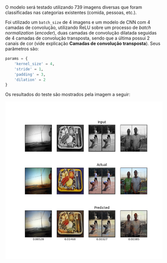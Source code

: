 O modelo será testado utilizando 739 imagens diversas que foram classificadas nas categorias existentes (comida, pessoas, etc.).

Foi utilizado um `batch_size` de 4 imagens e um modelo de CNN com 4 camadas de convolução, utilizando ReLU sobre um processo de *batch normalization* (*encoder*), duas camadas de convolução dilatada seguidas de 4 camadas de convolução transposta, sendo que a última possui 2 canais de cor (vide explicação **Camadas de convolução transposta**). Seus parâmetros são:

```py
params = {
    'kernel_size' = 4,
    'stride' = 1, 
    'padding' = 3, 
    'dilation' = 2
}
```

Os resultados do teste são mostrados pela imagem a seguir:

![Resultados do teste](./img/output_tcnn_advanced_5000_0.png)